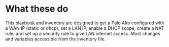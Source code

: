 # What these do
This playbook and inventory are designed to get a Palo Alto configured with a WAN IP (static or dhcp), set a LAN IP, enable a DHCP scope, create a NAT rule, and set up a security rule to give LAN internet access. Most changes and variables accessible from the inventory file. 
